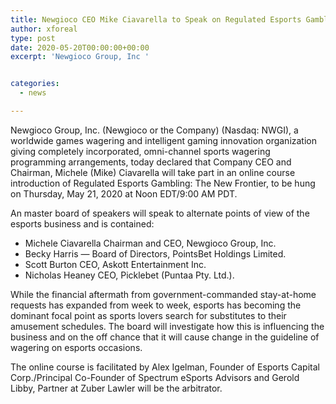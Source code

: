 ```yaml
---
title: Newgioco CEO Mike Ciavarella to Speak on Regulated Esports Gambling Webinar
author: xforeal 
type: post
date: 2020-05-20T00:00:00+00:00
excerpt: 'Newgioco Group, Inc '


categories:
  - news

---
```

Newgioco Group, Inc. (Newgioco or the Company) (Nasdaq: NWGI), a worldwide games wagering and intelligent gaming innovation organization giving completely incorporated, omni-channel sports wagering programming arrangements, today declared that Company CEO and Chairman, Michele (Mike) Ciavarella will take part in an online course introduction of Regulated Esports Gambling: The New Frontier, to be hung on Thursday, May 21, 2020 at Noon EDT/9:00 AM PDT. 

An master board of speakers will speak to alternate points of view of the esports business and is contained: 

<ul class="bwlistdisc">
  <li>
    Michele Ciavarella Chairman and CEO, Newgioco Group, Inc.
  </li>
  <li>
    Becky Harris &#8212; Board of Directors, PointsBet Holdings Limited.
  </li>
  <li>
    Scott Burton CEO, Askott Entertainment Inc.
  </li>
  <li>
    Nicholas Heaney CEO, Picklebet (Puntaa Pty. Ltd.).
  </li>
</ul>

While the financial aftermath from government-commanded stay-at-home requests has expanded from week to week, esports has becoming the dominant focal point as sports lovers search for substitutes to their amusement schedules. The board will investigate how this is influencing the business and on the off chance that it will cause change in the guideline of wagering on esports occasions. 

The online course is facilitated by Alex Igelman, Founder of Esports Capital Corp./Principal Co-Founder of Spectrum eSports Advisors and Gerold Libby, Partner at Zuber Lawler will be the arbitrator.